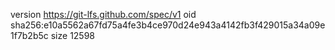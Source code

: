 version https://git-lfs.github.com/spec/v1
oid sha256:e10a5562a67fd75a4fe3b4ce970d24e943a4142fb3f429015a34a09e1f7b2b5c
size 12598
